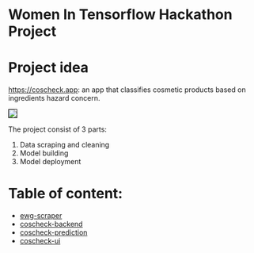 # Women In Tensorflow Hackathon Project
 
# Project idea
https://coscheck.app: an app that classifies cosmetic products based on ingredients hazard concern.

<img src="https://i.imgur.com/WvyWMmD.png" style="border: 1px solid black"/>

The project consist of 3 parts:

1. Data scraping and cleaning
2. Model building
3. Model deployment

# Table of content:
- [ewg-scraper](https://github.com/houdaaynaou/women-in-tensorflow-hackathon/tree/master/ewg-scraper)
- [coscheck-backend](https://github.com/houdaaynaou/women-in-tensorflow-hackathon/tree/master/coscheck-backend)
- [coscheck-prediction](https://github.com/houdaaynaou/women-in-tensorflow-hackathon/tree/master/coscheck-prediction)
- [coscheck-ui](https://github.com/houdaaynaou/women-in-tensorflow-hackathon/tree/master/coscheck-ui)
